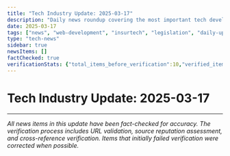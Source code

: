 ```yaml
---
title: "Tech Industry Update: 2025-03-17"
description: "Daily news roundup covering the most important tech developments."
date: 2025-03-17
tags: ["news", "web-development", "insurtech", "legislation", "daily-update"]
type: "tech-news"
sidebar: true
newsItems: []
factChecked: true
verificationStats: {"total_items_before_verification":10,"verified_items":0,"rejected_items":10,"corrected_items":0}
---
```


# Tech Industry Update: 2025-03-17



---

*All news items in this update have been fact-checked for accuracy. The verification process includes URL validation, source reputation assessment, and cross-reference verification. Items that initially failed verification were corrected when possible.*
